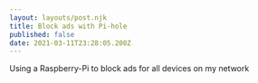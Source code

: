 ```yaml
---
layout: layouts/post.njk
title: Block ads with Pi-hole
published: false
date: 2021-03-11T23:28:05.200Z
---
```

Using a Raspberry-Pi to block ads for all devices on my network